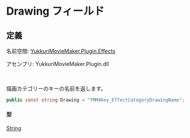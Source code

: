 # Drawing フィールド

## 定義

名前空間: [YukkuriMovieMaker.Plugin.Effects](../../index)

アセンブリ: YukkuriMovieMaker.Plugin.dll

<br/>

描画カテゴリーのキーの名前を返します。

```csharp
public const string Drawing = "YMM4Key_EffectCategoryDrawingName";
```

#### 型
[String](https://learn.microsoft.com/ja-jp/dotnet/api/system.string)
